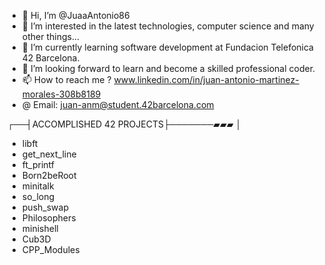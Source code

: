 - 👋 Hi, I’m @JuaaAntonio86
- 👀 I’m interested in the latest technologies, computer science and many other things...
- 🌱 I’m currently learning software development at Fundacion Telefonica 42 Barcelona.
- 💞️ I’m looking forward to learn and become a skilled professional coder. 
- 📫 How to reach me ? www.linkedin.com/in/juan-antonio-martinez-morales-308b8189
- @ Email: juan-anm@student.42barcelona.com

┌──┤ACCOMPLISHED 42 PROJECTS├───────▰▰▰
│
- libft
- get_next_line
- ft_printf
- Born2beRoot
- minitalk
- so_long
- push_swap
- Philosophers
- minishell
- Cub3D
- CPP_Modules

<!---
JuaaAntonio86/JuaaAntonio86 is a ✨ special ✨ repository because its `README.md` (this file) appears on your GitHub profile.
You can click the Preview link to take a look at your changes.
--->
